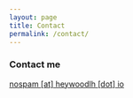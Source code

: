 ```yaml
---
layout: page
title: Contact
permalink: /contact/
---
```


### Contact me

[nospam [at] heywoodlh [dot] io](mailto:nospam@heywoodlh.io)
